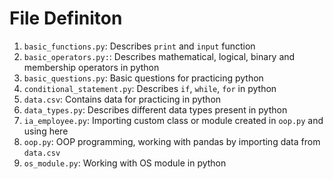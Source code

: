# File Definiton

1. `basic_functions.py`: Describes `print` and `input` function
2. `basic_operators.py:`: Describes mathematical, logical, binary and membership operators in python
3. `basic_questions.py`: Basic questions for practicing python
4. `conditional_statement.py`: Describes `if`, `while`, `for` in python
5. `data.csv`: Contains data for practicing in python
6. `data_types.py`: Describes different data types present in python
7. `ia_employee.py`: Importing custom class or module created in `oop.py` and using here
8. `oop.py`: OOP programming, working with pandas by importing data from `data.csv`
9. `os_module.py`: Working with OS module in python
